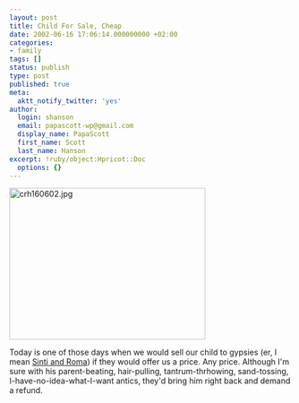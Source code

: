 ```yaml
---
layout: post
title: Child For Sale, Cheap
date: 2002-06-16 17:06:14.000000000 +02:00
categories:
- family
tags: []
status: publish
type: post
published: true
meta:
  aktt_notify_twitter: 'yes'
author:
  login: shanson
  email: papascott-wp@gmail.com
  display_name: PapaScott
  first_name: Scott
  last_name: Hanson
excerpt: !ruby/object:Hpricot::Doc
  options: {}
---
```

<p><img alt="crh160602.jpg" src="http://www.papascott.de/wordpress/wp-content/uploads/2002/06/crh160602.jpg" width="350" height="271" border="0" /></p>
<p>Today is one of those days when we would sell our child to gypsies (er, I mean <a href="http://www.holocaust-trc.org/sinti.htm">Sinti and Roma</a>) if they would offer us a price. Any price. Although I'm sure with his parent-beating, hair-pulling, tantrum-thrhowing, sand-tossing, I-have-no-idea-what-I-want antics, they'd bring him right back and demand a refund.</p>
